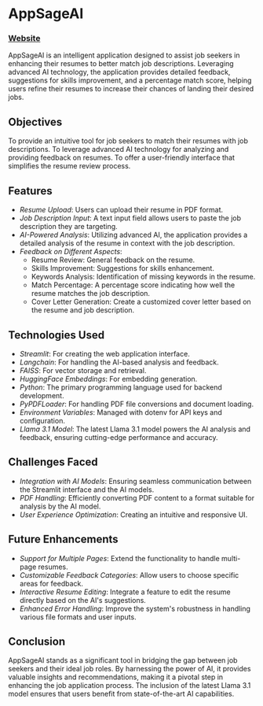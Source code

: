 # AppSageAI
### [Website](https://resumeai-shreyas.streamlit.app/)
AppSageAI is an intelligent application designed to assist job seekers in enhancing their resumes to better match job descriptions. Leveraging advanced AI technology, the application provides detailed feedback, suggestions for skills improvement, and a percentage match score, helping users refine their resumes to increase their chances of landing their desired jobs.

## Objectives
To provide an intuitive tool for job seekers to match their resumes with job descriptions.
To leverage advanced AI technology for analyzing and providing feedback on resumes.
To offer a user-friendly interface that simplifies the resume review process.

## Features
- *Resume Upload*: Users can upload their resume in PDF format.
- *Job Description Input*: A text input field allows users to paste the job description they are targeting.
- *AI-Powered Analysis*: Utilizing advanced AI, the application provides a detailed analysis of the resume in context with the job description.
- *Feedback on Different Aspects*:
    - Resume Review: General feedback on the resume.
    - Skills Improvement: Suggestions for skills enhancement.
    - Keywords Analysis: Identification of missing keywords in the resume.
    - Match Percentage: A percentage score indicating how well the resume matches the job description.
    - Cover Letter Generation: Create a customized cover letter based on the resume and job description.

## Technologies Used
- *Streamlit*: For creating the web application interface.
- *Langchain*: For handling the AI-based analysis and feedback.
- *FAISS*: For vector storage and retrieval.
- *HuggingFace Embeddings*: For embedding generation.
- *Python*: The primary programming language used for backend development.
- *PyPDFLoader*: For handling PDF file conversions and document loading.
- *Environment Variables*: Managed with dotenv for API keys and configuration.
- *Llama 3.1 Model*: The latest Llama 3.1 model powers the AI analysis and feedback, ensuring cutting-edge performance and accuracy.

## Challenges Faced
- *Integration with AI Models*: Ensuring seamless communication between the Streamlit interface and the AI models.
- *PDF Handling*: Efficiently converting PDF content to a format suitable for analysis by the AI model.
- *User Experience Optimization*: Creating an intuitive and responsive UI.

## Future Enhancements
- *Support for Multiple Pages*: Extend the functionality to handle multi-page resumes.
- *Customizable Feedback Categories*: Allow users to choose specific areas for feedback.
- *Interactive Resume Editing*: Integrate a feature to edit the resume directly based on the AI's suggestions.
- *Enhanced Error Handling*: Improve the system's robustness in handling various file formats and user inputs.

## Conclusion
AppSageAI stands as a significant tool in bridging the gap between job seekers and their ideal job roles. By harnessing the power of AI, it provides valuable insights and recommendations, making it a pivotal step in enhancing the job application process. The inclusion of the latest Llama 3.1 model ensures that users benefit from state-of-the-art AI capabilities.
